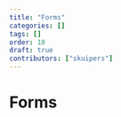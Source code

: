 ```yaml
---
title: "Forms"
categories: []
tags: []
order: 10
draft: true
contributors: ["skuipers"]
---
```

# Forms